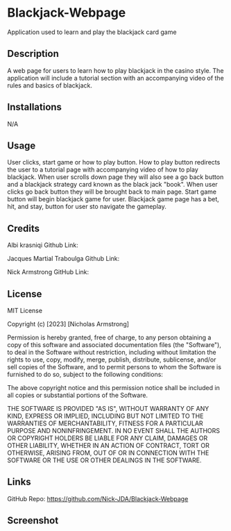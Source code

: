 # Blackjack-Webpage
Application used to learn and play the blackjack card game

## Description

A web page for users to learn how to play blackjack in the casino style. The application will include a tutorial section with an accompanying video of the rules and basics of blackjack.

## Installations

N/A

## Usage

User clicks, start game or how to play button. How to play button redirects the user to a tutorial page with accompanying video of how to play blackjack. When user scrolls down page they will also see a go back button and a blackjack strategy card known as the black jack "book".
When user clicks go back button they will be brought back to main page. Start game button will begin blackjack game for user. Blackjack game page has a bet, hit, and stay, button for user sto navigate the gameplay.

## Credits

Albi krasniqi 
Github Link:

Jacques Martial Traboulga
Github Link:

Nick Armstrong
GitHub Link:

## License

MIT License

Copyright (c) [2023] [Nicholas Armstrong]

Permission is hereby granted, free of charge, to any person obtaining a copy
of this software and associated documentation files (the "Software"), to deal
in the Software without restriction, including without limitation the rights
to use, copy, modify, merge, publish, distribute, sublicense, and/or sell
copies of the Software, and to permit persons to whom the Software is
furnished to do so, subject to the following conditions:

The above copyright notice and this permission notice shall be included in all
copies or substantial portions of the Software.

THE SOFTWARE IS PROVIDED "AS IS", WITHOUT WARRANTY OF ANY KIND, EXPRESS OR
IMPLIED, INCLUDING BUT NOT LIMITED TO THE WARRANTIES OF MERCHANTABILITY,
FITNESS FOR A PARTICULAR PURPOSE AND NONINFRINGEMENT. IN NO EVENT SHALL THE
AUTHORS OR COPYRIGHT HOLDERS BE LIABLE FOR ANY CLAIM, DAMAGES OR OTHER
LIABILITY, WHETHER IN AN ACTION OF CONTRACT, TORT OR OTHERWISE, ARISING FROM,
OUT OF OR IN CONNECTION WITH THE SOFTWARE OR THE USE OR OTHER DEALINGS IN THE
SOFTWARE.

## Links

GitHub Repo: https://github.com/Nick-JDA/Blackjack-Webpage

## Screenshot